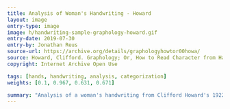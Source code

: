 ```yaml
---
title: Analysis of Woman's Handwriting - Howard
layout: image
entry-type: image
image: h/handwriting-sample-graphology-howard.gif
entry-date: 2019-07-30
entry-by: Jonathan Reus
source-url: https://archive.org/details/graphologyhowtor00howa/
source: Howard, Clifford. Graphology; Or, How to Read Character from Handwriting. American Institute of Graphology, 1903.
copyright: Internet Archive Open Use

tags: [hands, handwriting, analysis, categorization]
weights: [0.1, 0.967, 0.631, 0.671]

summary: "Analysis of a woman's handwriting from Clifford Howard's 1922 printing of Graphology."
---
```

